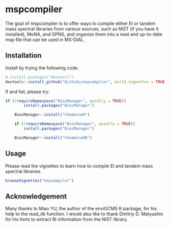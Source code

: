 
<!-- README.md is generated from README.Rmd. Please edit that file -->

# mspcompiler

<!-- badges: start -->
<!-- badges: end -->

The goal of mspcompiler is to offer ways to compile either EI or tandem
mass spectral libraries from various sources, such as NIST (if you have
it installed), MoNA, and GPNS, and organize them into a neat and
up-to-date msp file that can be used in MS-DIAL.

## Installation

Install by trying the following code.

``` r
# install.packages("devtools")
devtools::install_github("QizhiSu/mspcompiler", build_vignettes = TRUE)
```

If and fail, please try:

``` r
if (!requireNamespace("BiocManager", quietly = TRUE))
        install.packages("BiocManager")

    BiocManager::install("ChemmineR")

    if (!requireNamespace("BiocManager", quietly = TRUE))
        install.packages("BiocManager")

    BiocManager::install("ChemmineOB")
```

## Usage

Please read the vignettes to learn how to compile EI and tandem mass
spectral libraries.

``` r
browseVignettes("mspcompiler")
```

## Acknowledgement

Many thanks to Miao YU, the author of the enviGCMS R package, for his
help to the read\_lib function. I would also like to thank Dmitriy D.
Matyushin for his hints to extract RI information from the NIST library.
